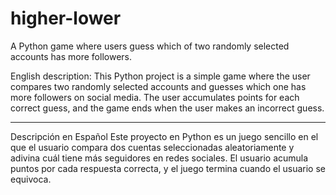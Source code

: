 # higher-lower
A Python game where users guess which of two randomly selected accounts has more followers.


English description:
This Python project is a simple game where the user compares two randomly selected accounts and guesses which one has more followers on social media. The user accumulates points for each correct guess, and the game ends when the user makes an incorrect guess.

______________________________________________________________________________________________________________________________________________________________

Descripción en Español
Este proyecto en Python es un juego sencillo en el que el usuario compara dos cuentas seleccionadas aleatoriamente y adivina cuál tiene más seguidores en redes sociales. El usuario acumula puntos por cada respuesta correcta, y el juego termina cuando el usuario se equivoca.
